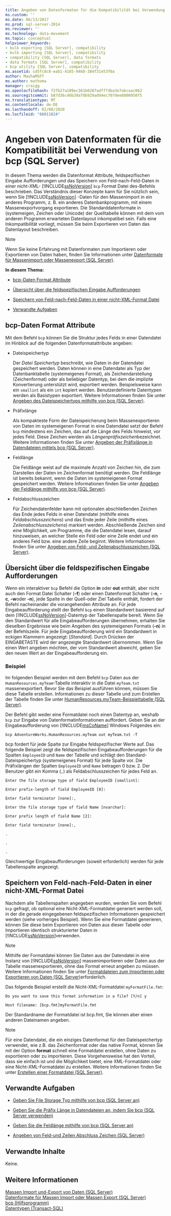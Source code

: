 ```yaml
---
title: Angeben von Datenformaten für die Kompatibilität bei Verwendung von bcp (SQL Server) | Microsoft-Dokumentation
ms.custom: ''
ms.date: 06/13/2017
ms.prod: sql-server-2014
ms.reviewer: ''
ms.technology: data-movement
ms.topic: conceptual
helpviewer_keywords:
- bulk exporting [SQL Server], compatibility
- bulk importing [SQL Server], compatibility
- compatibility [SQL Server], data formats
- data formats [SQL Server], compatibility
- bcp utility [SQL Server], compatibility
ms.assetid: cd5fc8c8-eab1-4165-9468-384f31e53f0a
author: MashaMSFT
ms.author: mathoma
manager: craigg
ms.openlocfilehash: f2fb27a109ec361b0287adfff4ba3e7abcaac062
ms.sourcegitcommit: b87d36c46b39af8b929ad94ec707dee8800950f5
ms.translationtype: MT
ms.contentlocale: de-DE
ms.lasthandoff: 02/08/2020
ms.locfileid: "66011824"
---
```

# <a name="specify-data-formats-for-compatibility-when-using-bcp-sql-server"></a>Angeben von Datenformaten für die Kompatibilität bei Verwendung von bcp (SQL Server)
  In diesem Thema werden die Datenformat Attribute, feldspezifischen Eingabe Aufforderungen und das Speichern von Feld-nach-Feld-Daten in einer nicht-XML- [!INCLUDE[ssNoVersion](../../includes/ssnoversion-md.md)] `bcp` Format Datei des-Befehls beschrieben. Das Verständnis dieser Konzepte kann für Sie nützlich sein, wenn Sie [!INCLUDE[ssNoVersion](../../includes/ssnoversion-md.md)] -Daten für den Massenimport in ein anderes Programm, z. B. ein anderes Datenbankprogramm, mit einem Massenexportvorgang exportieren. Die Standarddatenformate in (systemeigen, Zeichen oder Unicode) der Quelltabelle können mit dem vom anderen Programm erwarteten Datenlayout inkompatibel sein. Falls eine Inkompatibilität vorliegt, müssen Sie beim Exportieren von Daten das Datenlayout beschreiben.  
  
> [!NOTE]  
>  Wenn Sie keine Erfahrung mit Datenformaten zum Importieren oder Exportieren von Daten haben, finden Sie Informationen unter [Datenformate für Massenimport oder Massenexport &#40;SQL Server&#41;](data-formats-for-bulk-import-or-bulk-export-sql-server.md).  
  
 **In diesem Thema:**  
  
-   [bcp-Daten Format Attribute](#bcpDataFormatAttr)  
  
-   [Übersicht über die feldspezifischen Eingabe Aufforderungen](#FieldSpecificPrompts)  
  
-   [Speichern von Feld-nach-Feld-Daten in einer nicht-XML-Format Datei](#FieldByFieldNonXmlFF)  
  
-   [Verwandte Aufgaben](#RelatedTasks)  
  
##  <a name="bcpDataFormatAttr"></a>bcp-Daten Format Attribute  
 Mit dem Befehl `bcp` können Sie die Struktur jedes Felds in einer Datendatei im Hinblick auf die folgenden Datenformatattribute angeben:  
  
-   Dateispeichertyp  
  
     Der *Datei Speichertyp* beschreibt, wie Daten in der Datendatei gespeichert werden. Daten können in eine Datendatei als Typ der Datenbanktabelle (systemeigenes Format), als Zeichendarstellung (Zeichenformat) oder als beliebiger Datentyp, bei dem die implizite Konvertierung unterstützt wird, exportiert werden. Beispielsweise kann ein `smallint` als ein `int` kopiert werden. Benutzerdefinierte Datentypen werden als Basistypen exportiert. Weitere Informationen finden Sie unter [Angeben des Dateispeichertyps mithilfe von bcp &#40;SQL Server&#41;](specify-file-storage-type-by-using-bcp-sql-server.md).  
  
-   Präfixlänge  
  
     Als kompakteste Form der Dateispeicherung beim Massenexportieren von Daten im systemeigenen Format in eine Datendatei setzt der Befehl `bcp` mindestens ein Zeichen, das auf die Länge des Felds hinweist, vor jedes Feld. Diese Zeichen werden als *Längenpräfixzeichen*bezeichnet. Weitere Informationen finden Sie unter [Angeben der Präfixlänge in Datendateien mittels bcp &#40;SQL Server&#41;](specify-prefix-length-in-data-files-by-using-bcp-sql-server.md).  
  
-   Feldlänge  
  
     Die Feldlänge weist auf die maximale Anzahl von Zeichen hin, die zum Darstellen der Daten im Zeichenformat benötigt werden. Die Feldlänge ist bereits bekannt, wenn die Daten im systemeigenen Format gespeichert werden. Weitere Informationen finden Sie unter [Angeben der Feldlänge mithilfe von bcp &#40;SQL Server&#41;](specify-field-length-by-using-bcp-sql-server.md).  
  
-   Feldabschlusszeichen  
  
     Für Zeichendatenfelder kann mit optionalen abschließenden Zeichen das Ende jedes Felds in einer Datendatei (mithilfe eines *Feldabschlusszeichens*) und das Ende jeder Zeile (mithilfe eines *Zeilenabschlusszeichens*) markiert werden. Abschließende Zeichen sind eine Möglichkeit, um Programme, die die Datendatei lesen, darauf hinzuweisen, an welcher Stelle ein Feld oder eine Zeile endet und ein anderes Feld bzw. eine andere Zeile beginnt. Weitere Informationen finden Sie unter [Angeben von Feld- und Zeilenabschlusszeichen &#40;SQL Server&#41;](specify-field-and-row-terminators-sql-server.md).  
  
##  <a name="FieldSpecificPrompts"></a>Übersicht über die feldspezifischen Eingabe Aufforderungen  
 Wenn ein interaktiver `bcp` Befehl die Option **in** oder **out** enthält, aber nicht auch den Format Datei Schalter (**-f**) oder einen Datenformat Schalter (**-n**, **-c**, **-w**oder **-n**), jede Spalte in der Quell-oder Ziel Tabelle enthält, fordert der Befehl nacheinander die vorangehenden Attribute an. Für jede Eingabeaufforderung stellt der Befehl `bcp` einen Standardwert basierend auf dem [!INCLUDE[ssNoVersion](../../includes/ssnoversion-md.md)]-Datentyp der Tabellenspalte bereit. Wenn Sie den Standardwert für alle Eingabeaufforderungen übernehmen, erhalten Sie dieselben Ergebnisse wie beim Angeben des systemeigenen Formats (**-n**) in der Befehlszeile. Für jede Eingabeaufforderung wird ein Standardwert in eckigen Klammern angezeigt: [*Standard*]. Durch Drücken der EINGABETASTE wird der angezeigte Standardwert übernommen. Wenn Sie einen Wert angeben möchten, der vom Standardwert abweicht, geben Sie den neuen Wert an der Eingabeaufforderung ein.  
  
### <a name="example"></a>Beispiel  
 Im folgenden Beispiel werden mit dem Befehl `bcp` Daten aus der `HumanResources.myTeam`-Tabelle interaktiv in die Datei `myTeam.txt` massenexportiert. Bevor Sie das Beispiel ausführen können, müssen Sie diese Tabelle erstellen. Informationen zu dieser Tabelle und zum Erstellen der Tabelle finden Sie unter [HumanResources.myTeam-Beispieltabelle &#40;SQL Server&#41;](humanresources-myteam-sample-table-sql-server.md).  
  
 Der Befehl gibt weder eine Formatdatei noch einen Datentyp an, weshalb `bcp` zur Eingabe von Datenformatinformationen auffordert. Geben Sie an der Eingabeaufforderung von [!INCLUDE[msCoName](../../includes/msconame-md.md)] Windows Folgendes ein:  
  
```  
bcp AdventureWorks.HumanResources.myTeam out myTeam.txt -T  
```  
  
 bcp fordert für jede Spalte zur Eingabe feldspezifischer Werte auf. Das folgende Beispiel zeigt die feldspezifischen Eingabeaufforderungen für die Spalten `EmployeeID` und `Name` der Tabelle und schlägt den Standard-Dateispeichertyp (systemeigenes Format) für jede Spalte vor. Die Präfixlängen der Spalten `EmployeeID` und `Name` betragen 0 bzw. 2. Der Benutzer gibt ein Komma (`,`) als Feldabschlusszeichen für jedes Feld an.  
  
 `Enter the file storage type of field EmployeeID [smallint]:`  
  
 `Enter prefix-length of field EmployeeID [0]:`  
  
 `Enter field terminator [none]:,`  
  
 `Enter the file storage type of field Name [nvarchar]:`  
  
 `Enter prefix length of field Name [2]:`  
  
 `Enter field terminator [none]:,`  
  
 `.`  
  
 `.`  
  
 `.`  
  
 Gleichwertige Eingabeaufforderungen (soweit erforderlich) werden für jede Tabellenspalte angezeigt.  
  
##  <a name="FieldByFieldNonXmlFF"></a>Speichern von Feld-nach-Feld-Daten in einer nicht-XML-Format Datei  
 Nachdem alle Tabellenspalten angegeben wurden, werden Sie vom Befehl `bcp` gefragt, ob optional eine Nicht-XML-Formatdatei generiert werden soll, in der die gerade eingegebenen feldspezifischen Informationen gespeichert werden (siehe vorheriges Beispiel). Wenn Sie eine Formatdatei generieren, können Sie diese beim Exportieren von Daten aus dieser Tabelle oder Importieren identisch strukturierter Daten in [!INCLUDE[ssNoVersion](../../includes/ssnoversion-md.md)]verwenden.  
  
> [!NOTE]  
>  Mithilfe der Formatdatei können Sie Daten aus der Datendatei in eine Instanz von [!INCLUDE[ssNoVersion](../../includes/ssnoversion-md.md)] massenimportieren oder Daten aus der Tabelle massenexportieren, ohne das Format erneut angeben zu müssen. Weitere Informationen finden Sie unter [Formatdateien zum Importieren oder Exportieren von Daten &#40;SQL Server&#41;](format-files-for-importing-or-exporting-data-sql-server.md)erforderlich.  
  
 Das folgende Beispiel erstellt die Nicht-XML-Formatdatei `myFormatFile.fmt`:  
  
 `Do you want to save this format information in a file? [Y/n] y`  
  
 `Host filename: [bcp.fmt]myFormatFile.fmt`  
  
 Der Standardname der Formatdatei ist bcp.fmt, Sie können aber einen anderen Dateinamen angeben.  
  
> [!NOTE]  
>  Für eine Datendatei, die ein einziges Datenformat für den Dateispeichertyp verwendet, wie z.B. das Zeichenformat oder das native Format, können Sie mit der Option **format** schnell eine Formatdatei erstellen, ohne Daten zu exportieren oder zu importieren. Diese Vorgehensweise hat den Vorteil, dass sie einfach ist und die Möglichkeit bietet, eine XML-Formatdatei oder eine Nicht-XML-Formatdatei zu erstellen. Weitere Informationen finden Sie unter [Erstellen einer Formatdatei &#40;SQL Server&#41;](create-a-format-file-sql-server.md).  
  
##  <a name="RelatedTasks"></a> Verwandte Aufgaben  
  
-   [Geben Sie File Storage Typ mithilfe von bcp &#40;SQL Server an&#41;](specify-file-storage-type-by-using-bcp-sql-server.md)  
  
-   [Geben Sie die Präfix Länge in Datendateien an, indem Sie bcp &#40;SQL Server verwenden&#41;](specify-prefix-length-in-data-files-by-using-bcp-sql-server.md)  
  
-   [Geben Sie die Feldlänge mithilfe von bcp &#40;SQL Server an&#41;](specify-field-length-by-using-bcp-sql-server.md)  
  
-   [Angeben von Feld-und Zeilen Abschluss Zeichen &#40;SQL Server&#41;](specify-field-and-row-terminators-sql-server.md)  
  
## <a name="related-content"></a>Verwandte Inhalte  
 Keine.  
  
## <a name="see-also"></a>Weitere Informationen  
 [Massen Import und-Export von Daten &#40;SQL Server&#41;](bulk-import-and-export-of-data-sql-server.md)   
 [Datenformate für Massen Import oder Massen Export &#40;SQL Server&#41;](data-formats-for-bulk-import-or-bulk-export-sql-server.md)   
 [bcp (Hilfsprogramm)](../../tools/bcp-utility.md)   
 [Datentypen &#40;Transact-SQL&#41;](/sql/t-sql/data-types/data-types-transact-sql)  
  
  
